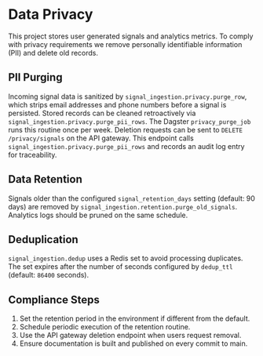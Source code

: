 # Data Privacy

This project stores user generated signals and analytics metrics. To comply with privacy requirements we remove personally identifiable information (PII) and delete old records.

## PII Purging

Incoming signal data is sanitized by `signal_ingestion.privacy.purge_row`, which strips email addresses and phone numbers before a signal is persisted.
Stored records can be cleaned retroactively via `signal_ingestion.privacy.purge_pii_rows`.
The Dagster `privacy_purge_job` runs this routine once per week.
Deletion requests can be sent to `DELETE /privacy/signals` on the API gateway.
This endpoint calls `signal_ingestion.privacy.purge_pii_rows` and records an
audit log entry for traceability.

## Data Retention

Signals older than the configured `signal_retention_days` setting (default: 90 days) are removed by `signal_ingestion.retention.purge_old_signals`. Analytics logs should be pruned on the same schedule.

## Deduplication

`signal_ingestion.dedup` uses a Redis set to avoid processing duplicates.
The set expires after the number of seconds configured by `dedup_ttl`
(default: `86400` seconds).

## Compliance Steps

1. Set the retention period in the environment if different from the default.
2. Schedule periodic execution of the retention routine.
3. Use the API gateway deletion endpoint when users request removal.
4. Ensure documentation is built and published on every commit to main.
